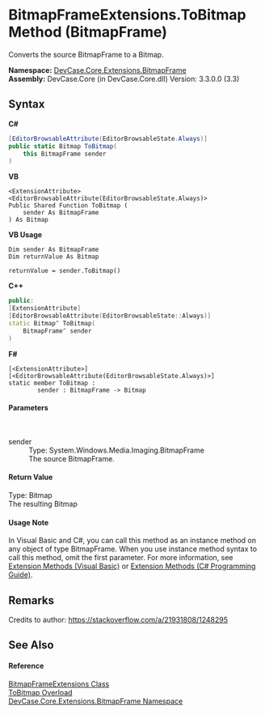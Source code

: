 # BitmapFrameExtensions.ToBitmap Method (BitmapFrame)
 

Converts the source BitmapFrame to a Bitmap.

**Namespace:**&nbsp;<a href="N_DevCase_Core_Extensions_BitmapFrame">DevCase.Core.Extensions.BitmapFrame</a><br />**Assembly:**&nbsp;DevCase.Core (in DevCase.Core.dll) Version: 3.3.0.0 (3.3)

## Syntax

**C#**<br />
``` C#
[EditorBrowsableAttribute(EditorBrowsableState.Always)]
public static Bitmap ToBitmap(
	this BitmapFrame sender
)
```

**VB**<br />
``` VB
<ExtensionAttribute>
<EditorBrowsableAttribute(EditorBrowsableState.Always)>
Public Shared Function ToBitmap ( 
	sender As BitmapFrame
) As Bitmap
```

**VB Usage**<br />
``` VB Usage
Dim sender As BitmapFrame
Dim returnValue As Bitmap

returnValue = sender.ToBitmap()
```

**C++**<br />
``` C++
public:
[ExtensionAttribute]
[EditorBrowsableAttribute(EditorBrowsableState::Always)]
static Bitmap^ ToBitmap(
	BitmapFrame^ sender
)
```

**F#**<br />
``` F#
[<ExtensionAttribute>]
[<EditorBrowsableAttribute(EditorBrowsableState.Always)>]
static member ToBitmap : 
        sender : BitmapFrame -> Bitmap 

```


#### Parameters
&nbsp;<dl><dt>sender</dt><dd>Type: System.Windows.Media.Imaging.BitmapFrame<br />The source BitmapFrame.</dd></dl>

#### Return Value
Type: Bitmap<br />The resulting Bitmap

#### Usage Note
In Visual Basic and C#, you can call this method as an instance method on any object of type BitmapFrame. When you use instance method syntax to call this method, omit the first parameter. For more information, see <a href="https://docs.microsoft.com/dotnet/visual-basic/programming-guide/language-features/procedures/extension-methods">Extension Methods (Visual Basic)</a> or <a href="https://docs.microsoft.com/dotnet/csharp/programming-guide/classes-and-structs/extension-methods">Extension Methods (C# Programming Guide)</a>.

## Remarks
Credits to author: https://stackoverflow.com/a/21931808/1248295

## See Also


#### Reference
<a href="T_DevCase_Core_Extensions_BitmapFrame_BitmapFrameExtensions">BitmapFrameExtensions Class</a><br /><a href="Overload_DevCase_Core_Extensions_BitmapFrame_BitmapFrameExtensions_ToBitmap">ToBitmap Overload</a><br /><a href="N_DevCase_Core_Extensions_BitmapFrame">DevCase.Core.Extensions.BitmapFrame Namespace</a><br />